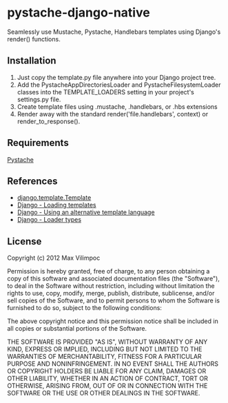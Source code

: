 pystache-django-native
======================

Seamlessly use Mustache, Pystache, Handlebars templates using Django's render() functions.

Installation
------------

1. Just copy the template.py file anywhere into your Django project tree.
2. Add the PystacheAppDirectoriesLoader and PystacheFilesystemLoader classes into
   the TEMPLATE\_LOADERS setting in your project's settings.py file.
3. Create template files using .mustache, .handlebars, or .hbs extensions
4. Render away with the standard render('file.handlebars', context) or render_to_response().

Requirements
------------

[Pystache](https://github.com/defunkt/pystache)

References
----------

- [django.template.Template](https://docs.djangoproject.com/en/dev/ref/templates/api/#django.template.Template)
- [Django - Loading templates](https://docs.djangoproject.com/en/dev/ref/templates/api/#loading-templates)
- [Django - Using an alternative template language](https://docs.djangoproject.com/en/dev/ref/templates/api/#using-an-alternative-template-language)
- [Django - Loader types](https://docs.djangoproject.com/en/dev/ref/templates/api/#loader-types)


License
-------

Copyright (c) 2012 Max Vilimpoc

Permission is hereby granted, free of charge, to any person obtaining 
a copy of this software and associated documentation files (the "Software"), 
to deal in the Software without restriction, including without limitation 
the rights to use, copy, modify, merge, publish, distribute, sublicense, 
and/or sell copies of the Software, and to permit persons to whom 
the Software is furnished to do so, subject to the following conditions:

The above copyright notice and this permission notice shall be 
included in all copies or substantial portions of the Software.

THE SOFTWARE IS PROVIDED "AS IS", WITHOUT WARRANTY OF ANY KIND, EXPRESS 
OR IMPLIED, INCLUDING BUT NOT LIMITED TO THE WARRANTIES OF MERCHANTABILITY, 
FITNESS FOR A PARTICULAR PURPOSE AND NONINFRINGEMENT. IN NO EVENT SHALL 
THE AUTHORS OR COPYRIGHT HOLDERS BE LIABLE FOR ANY CLAIM, DAMAGES OR 
OTHER LIABILITY, WHETHER IN AN ACTION OF CONTRACT, TORT OR OTHERWISE, 
ARISING FROM, OUT OF OR IN CONNECTION WITH THE SOFTWARE OR THE USE 
OR OTHER DEALINGS IN THE SOFTWARE.